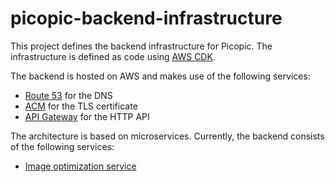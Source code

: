 # picopic-backend-infrastructure

This project defines the backend infrastructure for Picopic.
The infrastructure is defined as code using [AWS CDK](https://aws.amazon.com/cdk/).

The backend is hosted on AWS and makes use of the following services:

* [Route 53](https://aws.amazon.com/route53/) for the DNS
* [ACM](https://aws.amazon.com/certificate-manager/) for the TLS certificate
* [API Gateway](https://aws.amazon.com/s3/) for the HTTP API

The architecture is based on microservices. Currently, the backend consists of the following services:

* [Image optimization service](https://github.com/jmp/picopic-backend-optimization-service)
